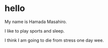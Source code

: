 # hello
My name is Hamada Masahiro.

I like to play sports and sleep.

I think I am going to die from stress one day wee.

